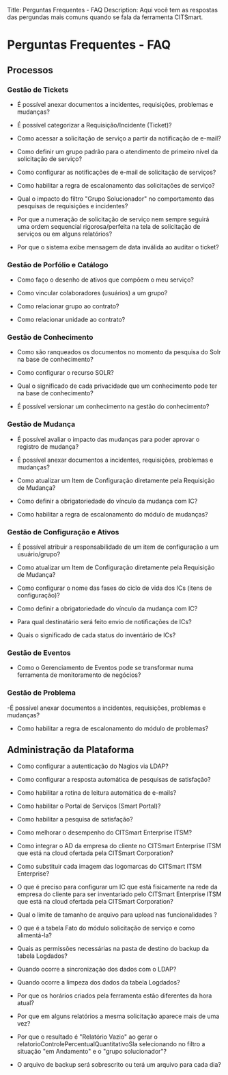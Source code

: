Title: Perguntas Frequentes - FAQ
Description: Aqui você tem as respostas das pergundas mais comuns quando se fala da ferramenta CITSmart.

# Perguntas Frequentes - FAQ

## Processos

### Gestão de Tickets

- É possível anexar documentos a incidentes, requisições, problemas e mudanças?

- É possível categorizar a Requisição/Incidente (Ticket)?

- Como acessar a solicitação de serviço a partir da notificação de e-mail?

- Como definir um grupo padrão para o atendimento de primeiro nível da solicitação de serviço?

- Como configurar as notificações de e-mail de solicitação de serviços?

- Como habilitar a regra de escalonamento das solicitações de serviço?

- Qual o impacto do filtro "Grupo Solucionador" no comportamento das pesquisas de requisições e incidentes?

- Por que a numeração de solicitação de serviço nem sempre seguirá uma ordem sequencial rigorosa/perfeita na tela de solicitação de serviços ou em alguns relatórios?

- Por que o sistema exibe mensagem de data inválida ao auditar o ticket?

### Gestão de Porfólio e Catálogo

- Como faço o desenho de ativos que compõem o meu serviço?

- Como vincular colaboradores (usuários) a um grupo?

- Como relacionar grupo ao contrato?

- Como relacionar unidade ao contrato?

### Gestão de Conhecimento

- Como são ranqueados os documentos no momento da pesquisa do Solr na base de conhecimento?

- Como configurar o recurso SOLR?

- Qual o significado de cada privacidade que um conhecimento pode ter na base de conhecimento?

- É possível versionar um conhecimento na gestão do conhecimento?

### Gestão de Mudança

- É possível avaliar o impacto das mudanças para poder aprovar o registro de mudança?

- É possível anexar documentos a incidentes, requisições, problemas e mudanças?

- Como atualizar um Item de Configuração diretamente pela Requisição de Mudança?

- Como definir a obrigatoriedade do vínculo da mudança com IC?

- Como habilitar a regra de escalonamento do módulo de mudanças?

### Gestão de Configuração e Ativos

- É possível atribuir a responsabilidade de um item de configuração a um usuário/grupo?

- Como atualizar um Item de Configuração diretamente pela Requisição de Mudança?

- Como configurar o nome das fases do ciclo de vida dos ICs (itens de configuração)?

- Como definir a obrigatoriedade do vínculo da mudança com IC?

- Para qual destinatário será feito envio de notificações de ICs?

- Quais o significado de cada status do inventário de ICs?


### Gestão de Eventos

- Como o Gerenciamento de Eventos pode se transformar numa ferramenta de monitoramento de negócios?


### Gestão de Problema

-É possível anexar documentos a incidentes, requisições, problemas e mudanças?

- Como habilitar a regra de escalonamento do módulo de problemas?


## Administração da Plataforma

- Como configurar a autenticação do Nagios via LDAP?

- Como configurar a resposta automática de pesquisas de satisfação?

- Como habilitar a rotina de leitura automática de e-mails?

- Como habilitar o Portal de Serviços (Smart Portal)?

- Como habilitar a pesquisa de satisfação?

- Como melhorar o desempenho do CITSmart Enterprise ITSM?

- Como integrar o AD da empresa do cliente no CITSmart Enterprise ITSM que está na cloud ofertada pela CITSmart Corporation?

- Como substituir cada imagem das logomarcas do CITSmart ITSM Enterprise?

- O que é preciso para configurar um IC que está fisicamente na rede da empresa do cliente para ser inventariado pelo CITSmart Enterprise ITSM que está na cloud ofertada pela CITSmart Corporation?

- Qual o limite de tamanho de arquivo para upload nas funcionalidades ?

- O que é a tabela Fato do módulo solicitação de serviço e como alimentá-la?

- Quais as permissões necessárias na pasta de destino do backup da tabela Logdados?

- Quando ocorre a sincronização dos dados com o LDAP?

- Quando ocorre a limpeza dos dados da tabela Logdados?

- Por que os horários criados pela ferramenta estão diferentes da hora atual?

- Por que em alguns relatórios a mesma solicitação aparece mais de uma vez?

- Por que o resultado é "Relatório Vazio" ao gerar o relatorioControlePercentualQuantitativoSla selecionando no filtro a situação "em Andamento" e o "grupo solucionador"?

- O arquivo de backup será sobrescrito ou terá um arquivo para cada dia?
